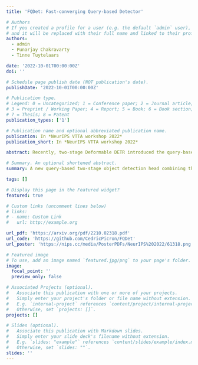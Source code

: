 ```yaml
---
title: 'FQDet: Fast-converging Query-based Detector'

# Authors
# If you created a profile for a user (e.g. the default `admin` user), write the username (folder name) here
# and it will be replaced with their full name and linked to their profile.
authors:
  - admin
  - Punarjay Chakravarty
  - Tinne Tuytelaars

date: '2022-10-01T00:00:00Z'
doi: ''

# Schedule page publish date (NOT publication's date).
publishDate: '2022-10-01T00:00:00Z'

# Publication type.
# Legend: 0 = Uncategorized; 1 = Conference paper; 2 = Journal article;
# 3 = Preprint / Working Paper; 4 = Report; 5 = Book; 6 = Book section;
# 7 = Thesis; 8 = Patent
publication_types: ['1']

# Publication name and optional abbreviated publication name.
publication: In *NeurIPS VTTA workshop 2022*
publication_short: In *NeurIPS VTTA workshop 2022*

abstract: Recently, two-stage Deformable DETR introduced the query-based two-stage head, a new type of two-stage head different from the region-based two-stage heads of classical detectors as Faster R-CNN. In query-based two-stage heads, the second stage selects one feature per detection processed by a transformer, called the query, as opposed to pooling a rectangular grid of features processed by CNNs as in region-based detectors. In this work, we improve the query-based head by improving the prior of the cross-attention operation with anchors, significantly speeding up the convergence while increasing its performance. Additionally, we empirically show that by improving the cross-attention prior, auxiliary losses and iterative bounding box mechanisms typically used by DETR-based detectors are no longer needed. By combining the best of both the classical and the DETR-based detectors, our FQDet head peaks at 45.4 AP on the 2017 COCO validation set when using a ResNet-50+TPN backbone, only after training for 12 epochs using the 1x schedule. We outperform other high-performing two-stage heads such as e.g. Cascade R-CNN, while using the same backbone and while being computationally cheaper. Additionally, when using the large ResNeXt-101-DCN+TPN backbone and multi-scale testing, our FQDet head achieves 52.9 AP on the 2017 COCO test-dev set after only 12 epochs of training.

# Summary. An optional shortened abstract.
summary: A new query-based two-stage object detection head combining the best of both classical and DETR-based detectors, by improving the cross-attention prior with anchors and introducing the effective top-k matching scheme.

tags: []

# Display this page in the Featured widget?
featured: true

# Custom links (uncomment lines below)
# links:
# - name: Custom Link
#   url: http://example.org

url_pdf: 'https://arxiv.org/pdf/2210.02318.pdf'
url_code: 'https://github.com/CedricPicron/FQDet'
url_poster: 'https://nips.cc/media/PosterPDFs/NeurIPS%202022/61318.png'

# Featured image
# To use, add an image named `featured.jpg/png` to your page's folder.
image:
  focal_point: ''
  preview_only: false

# Associated Projects (optional).
#   Associate this publication with one or more of your projects.
#   Simply enter your project's folder or file name without extension.
#   E.g. `internal-project` references `content/project/internal-project/index.md`.
#   Otherwise, set `projects: []`.
projects: []

# Slides (optional).
#   Associate this publication with Markdown slides.
#   Simply enter your slide deck's filename without extension.
#   E.g. `slides: "example"` references `content/slides/example/index.md`.
#   Otherwise, set `slides: ""`.
slides: ''
---
```


